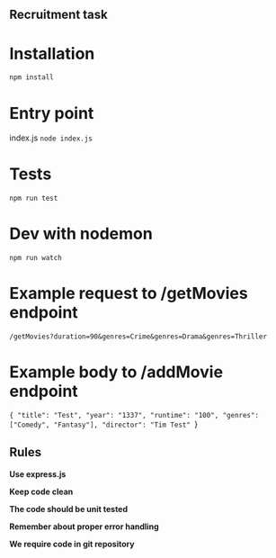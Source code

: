 ## Recruitment task

# Installation

`npm install`

# Entry point

index.js
`node index.js`

# Tests

`npm run test`

# Dev with nodemon

`npm run watch`

# Example request to /getMovies endpoint
`/getMovies?duration=90&genres=Crime&genres=Drama&genres=Thriller`

# Example body to /addMovie endpoint
`{
    "title": "Test",
    "year": "1337",
    "runtime": "100",
    "genres": ["Comedy", "Fantasy"],
    "director": "Tim Test"
`}

## Rules

**Use express.js**

**Keep code clean**

**The code should be unit tested**

**Remember about proper error handling**

**We require code in git repository**
